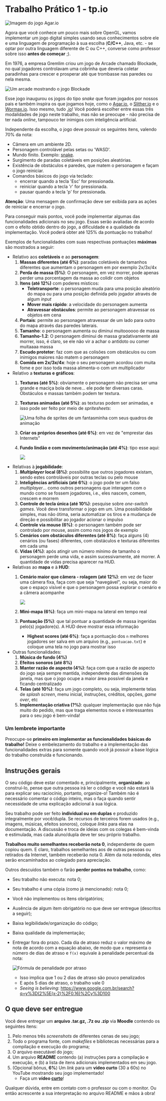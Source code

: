 # Trabalho Prático 1 - tp.io

![Imagem do jogo Agar.io](images/agar.png)

Agora que você conhece um pouco mais sobre OpenGL, vamos implementar um jogo
digital simples usando seus conhecimentos sobre ele e uma linguagem de
programação à sua escolha (**C/C++**, Java, etc. - se optar por outra
linguagem diferente de C ou C++, converse como professor sobre isso
**antes de começar** ;).

Em 1976, a empresa Gremlim criou um jogo de Arcade chamado Blockade, no qual
jogadores controlavam uma cobrinha que deveria coletar paradinhas para crescer
e prosperar até que trombasse nas paredes ou nela mesma.

![Um arcade mostrando o jogo Blockade](images/arcade-blockade.jpg)

Esse jogo inaugurou os jogos do tipo _snake_ que foram jogados por nossos
pais e também inspira os que jogamos hoje, como o [Agar.io][agar], o
[Slither.io][slither] e o [Wormax.io][wormax]. Isso mesmo, tudo [.io][poki]!
Você poderá escolher entre essas três modalidades de jogo neste trabalho,
mas não se preocupe - não precisa de ter nada _online_, tampouco ter inimigos com inteligência artificial.

Independente da escolha, o jogo deve possuir os seguintes itens,
valendo 70% da nota:

- Câmera em um ambiente 2D.
- Personagem controlável pelas setas ou 'WASD'.
- Mundo finito. Exemplo: [snake](http://s2.glbimg.com/DTHMxxIU4hMuJU6KoVcwiz6iuf4=/695x0/s.glbimg.com/po/tt2/f/original/2015/05/15/snake-rewind.jpg).
- Surgimento de paradas coletáveis em posições aleatórias.
- Existência de obstáculos e paredes, que matem o personagem e façam o
  jogo reiniciar.
- Comandos básicos do jogo via teclado:
  - encerrar quando a tecla 'Esc' for pressionada.
  - reiniciar quando a tecla 'r' for pressionada.
  - pausar quando a tecla 'p' for pressionada.

**Atenção**: Uma mensagem de confirmação deve ser exibida para as ações de
reiniciar e encerrar o jogo.

Para conseguir mais pontos, você pode implementar algumas das funcionalidades
adicionais no seu jogo. Essas serão avaliadas de acordo com o efeito
obtido dentro do jogo, a dificuldade e a qualidade da implementação. Você
poderá obter até 125% da pontuação no trabalho!

Exemplos de funcionalidades com suas respectivas pontuações **máximas** são
mostrados a seguir:

- Relativo aos **coletáveis** e ao **personagem**:
  1. **Massas diferentes (até 6%)**: paradas coletáveis de tamanhos
     diferentes que aumentam o personagem em por exemplo 2x/3x/4x
  1. **Perda de massa (5%)**: O personagem, em vez morrer, pode apenas
     perder uma porcentagem da massa ao colidir com objetos
  1. **Itens (até 12%)** com poderes místicos:
     - **Teletransporte**: o personagem muda para uma posição aleatório do
       mapa ou para uma posição definida pelo jogador através de algum _input_
     - **Mover mais rápido**: a velocidade do personagem aumenta
     - **Atravessar obstáculos**: permite ao personagem atravessar os
       objetos em cena
  1. **Portais**: permite ao personagem atravessar de um lado para outro do
     mapa através das paredes laterais.
  1. **Tamanho**: o personagem aumenta ou diminui muitoooooo de massa
  1. **Tamanho-1.2**: O personagem diminui de massa gradativamente até morrer,
     isso, é claro, se ele não vir a achar o antídoto ou comer muitaaaa massa
  1. **Escudo protetor**: faz com que as colisões com obstáculos ou com
     inimigos maiores não matem o personagem
  1. **Comida em 2x/3x/4x**: hoje o seu personagem acordou com muita fome e
     por isso toda massa alimenta-o com um multiplicador
- Relativo a **texturas e gráficos**:
  1. **Texturas (até 5%)**: obviamente o personagem não precisa ser uma grande
     e maciça bola de neve... ele pode ter diversas caras. Obstáculos
     e massas também podem ter textura.
  1. **Texturas animadas (até 5%)**: as texturas podem ser animadas, e isso
     pode ser feito por meio de _spritesheets_:

     ![Uma folha de sprites de um fantasminha com seus quadros de animação](images/spritesheet.png)
  1. **Criar os próprios desenhos (até 6%)**: em vez de
     "emprestar das Internets"
  1. **Fundo lindão e com movimento/animação (até 4%)**: tipo esse aqui:

     ![](images/fundo-lindao.png)
- Relativas à **jogabilidade**:
  1. **_Multiplayer_ local (8%)**: possibilite que outros jogadores existam,
     sendo estes controláveis por outras teclas ou pelo mouse
  1. **Inteligências artificiais (até 6%)**: o jogo pode ter um falso
     _multiplayer_... como outros personagens que interagem com o mundo
     como se fossem jogadores, i.e., eles nascem, comem, crescem e morrem
  1. **Controle de tecla única (até 10%)**: pesquise sobre _one-switch
     games_. Você deve transformar o jogo em um. Uma possibilidade
     simples, mas não ótima, seria automatizar os tiros e a mudança de
     direção e possibilitar ao jogador acionar o impulso
  1. **Controle via mouse (6%)**: o personagem também pode ser controlado por
     mouse, assim como nos jogos de exemplo
  1. **Cenários com obstáculos diferentes (até 8%)**: faça alguns (4) cenários
     (ou fases) diferentes, com obstáculos e texturas diferentes em cada uma
  1. **Vidas (4%)**: após atingir um número mínimo de tamanho o personagem
     perde uma vida, e assim sucessivamente, até morrer. A quantidade de vidas
     precisa aparecer na HUD.
- Relativas ao **mapa** e à **HUD**:
  1. **Cenário maior que câmera - rolagem (até 12%)**: em vez de fazer uma
     câmera fixa, faça com que seja "navegável", ou seja, maior do que o
     espaço visível e que o personagem possa explorar o cenário e a
     câmera acompanhe

     ![](images/rolagem.gif)
  1. **Mini-mapa (6%)**: faça um mini-mapa na lateral em tempo real
  1. **Pontuação (5%)**: que tal pontuar a quantidade de massa ingeridas
     pelo(s) jogadore(s). A HUD deve mostrar essa informação
     - **Highest scores (até 6%)**: faça a pontuação dos `n`
       melhores jogadores ser salva em um arquivo (e.g., `pontuacao.txt`) e
       coloque uma tela no jogo para mostrar isso
- Outras funcionalidades:
  1. **Música de fundo (4%)**
  1. **Efeitos sonoros (até 8%)**
  1. **Manter razão de aspecto (4%)**: faça com que a razão de aspecto do jogo
     seja sempre mantida, independente das dimensões da janela, mas que o
     jogo ocupe a maior área possível da janela e ficando centralizado
  1. **Telas (até 10%)**: faça um jogo completo, ou seja, implemente telas de
     _splash screen_, menu inicial, instruções, créditos, opções,
     _game over_, etc
  1. **Implementação criativa (?%)**: qualquer implementação que não fuja
     muito do pedido, mas que traga elementos novos e interessantes para o
     seu jogo é bem-vinda!

### Um lembrete importante

Preocupe-se **primeiro em implementar as funcionalidades básicas do trabalho!**
Deixe o embelezamento do trabalho e a implementação das funcionalidades extras
para somente quando você já possuir a base lógica do trabalho construída
e funcionando.

## Instruções gerais

O seu código deve estar comentado e, principalmente, **organizado**: ao
construí-lo, pense que outra pessoa irá ler o código e você não estará lá
para explicar seu raciocínio, portanto, organize-o! Também não é necessário
comentar o código inteiro, mas o faça quando sentir necessidade de uma
explicação adicional à sua lógica.

Seu trabalho pode ser feito **individual ou em duplas** e produzido
integralmente por você/dupla. Se recursos de terceiros forem usados
(e.g., imagens, músicas, efeitos sonoros), coloque _links_ para elas na
documentação. A discussão e troca de ideias com os colegas é bem-vinda
e estimulada, mas cada aluno/dupla deve ter seu próprio trabalho.

**Trabalhos muito semelhantes receberão nota 0**, independente de quem
copiou quem. E claro, trabalhos semelhantes aos de outras pessoas ou
retirados da Internet, também receberão nota 0. Além da nota redonda,
eles serão encaminhados ao colegiado para apreciação.

Outros descuidos também o farão **perder pontos no trabalho**, como:

- Seu trabalho não executa: nota 0;
- Seu trabalho é uma cópia (como já mencionado): nota 0;
- Você não implementou os itens obrigatórios;
- Ausência de algum item obrigatório no que deve ser entregue (descritos
  a seguir);
- Baixa legibilidade/organização do código;
- Baixa qualidade da implementação;
- Entregar fora do prazo. Cada dia de atraso reduz o valor máximo de nota
  de acordo com a equação abaixo, de modo que `x` representa o número de
  dias de atraso e `f(x)` equivale à penalidade percentual da nota:

  ![Fórmula de penalidade por atraso](../../images/penalidade-por-atraso.png)
  - Isso implica que 1 ou 2 dias de atraso são pouco penalizados
  - E após 5 dias de atraso, o trabalho vale 0
  - _Seeing is believing_:
    https://www.google.com.br/search?q=y%3D(2%5E(x-2)%2F0.16)%2Cy%3D100

## O que deve ser entregue

Você deve entregar um **arquivo .tar.gz, .7z ou .zip** via **Moodle** contendo
os seguintes itens:

1. Pelo menos três _screenshots_ de diferentes cenas de seu jogo;
1. Todo o programa fonte, com _makefiles_ e bibliotecas necessárias para a
   compilação e execução do programa;
1. O arquivo executável do jogo;
1. Um arquivo **README** contendo (a) instruções para a compilação e
   execução, e (b) a lista de itens adicionais implementados em seu jogo.
1. (Opcional bônus, **6%**) Um _link_ para um **vídeo curto** (30 a 60s) no
   YouTube mostrando seu jogo implementado!
   - Faça um **vídeo <u>curto</u>**!

Qualquer dúvida, entre em contato com o professor ou com o monitor. Ou então
acrescente a sua interpretação no arquivo README e mãos à obra!


[agar]: http://agar.io/
[slither]: http://slither.io/
[wormax]: http://wormax.io/
[poki]: http://poki.com.br/io
